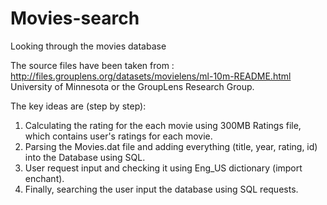 # Movies-search

Looking through the movies database

The source files have been taken from : http://files.grouplens.org/datasets/movielens/ml-10m-README.html University of Minnesota or the GroupLens Research Group.

The key ideas are (step by step): 

1) Calculating the rating for the each movie using 300MB Ratings file, which contains user's ratings for each movie.
2) Parsing the Movies.dat file and adding everything (title, year, rating, id) into the Database using SQL. 
3) User request input and checking it using Eng_US dictionary (import enchant).
4) Finally, searching the user input the database using SQL requests.
